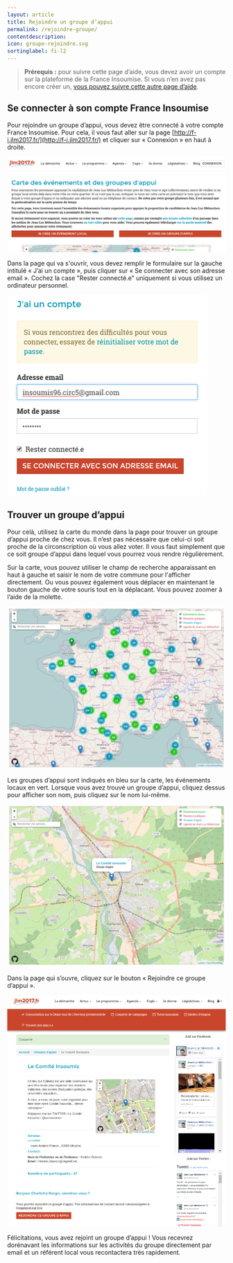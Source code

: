 ```yaml
---
layout: article
title: Rejoindre un groupe d’appui
permalink: /rejoindre-groupe/
contentdescription:
icon: groupe-rejoindre.svg
sortinglabel: fi-l2
---
```


>**Prérequis :**
>pour suivre cette page d’aide, vous devez avoir un compte sur la plateforme de la France Insoumise. Si vous n’en avez pas encore créer un, [vous pouvez suivre cette autre page d’aide](/franceinsoumise/rejoindre).

## Se connecter à son compte France Insoumise

Pour rejoindre un groupe d’appui, vous devez être connecté à votre compte France Insoumise. Pour cela, il vous faut aller sur la page [http://f-i.jlm2017.fr/](http://f-i.jlm2017.fr/) et cliquer sur « Connexion » en haut à droite.

![Page d’accueil de la plateforme France Insoumise](/assets/images/screenshots/franceinsoumise-connexion1.png)

Dans la page qui va s'ouvrir, vous devez remplir le formulaire sur la gauche intitulé « J’ai un compte », puis cliquer sur « Se connecter avec son adresse email ».
Cochez la case "Rester connecté.e" uniquement si vous utilisez un ordinateur personnel.

![Formulaire de connexion de la plateforme France Insoumise](/assets/images/screenshots/franceinsoumise-connexion2.png)

## Trouver un groupe d’appui

Pour celà, utilisez la carte du monde dans la page pour trouver un groupe d’appui proche de chez vous. Il n’est pas nécessaire que celui-ci soit proche de la circonscription où vous allez voter. Il vous faut simplement que ce soit groupe d’appui dans lequel vous pourrez vous rendre régulièrement.

Sur la carte, vous pouvez utiliser le champ de recherche apparaissant en haut à gauche et saisir le nom de votre commune pour l'afficher directement.
Ou vous pouvez également vous déplacer en maintenant le bouton gauche de votre souris tout en la déplacant. Vous pouvez zoomer à l’aide de la molette.

![Carte des groupes d’appui sur la plateforme France Insoumise](/assets/images/screenshots/franceinsoumise-carte1.png)

Les groupes d’appui sont indiqués en bleu sur la carte, les événements locaux en vert.
Lorsque vous avez trouvé un groupe d’appui, cliquez dessus pour afficher son nom, puis cliquez sur le nom lui-même.

![Un groupe d’appui selectionné sur la plateforme France Insoumise](/assets/images/screenshots/franceinsoumise-carte2.png)

Dans la page qui s’ouvre, cliquez sur le bouton « Rejoindre ce groupe d’appui ».

![Page d’un groupe d’appui sur la plateforme France Insoumise](/assets/images/screenshots/franceinsoumise-groupeappui.png)

Félicitations, vous avez rejoint un groupe d’appui !
Vous recevrez dorénavant les informations sur les activités du groupe directement par email et un référent local vous recontactera très rapidement.
